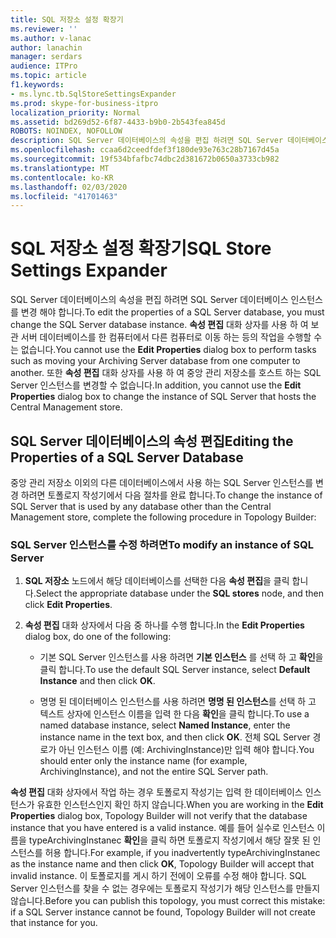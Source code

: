 ```yaml
---
title: SQL 저장소 설정 확장기
ms.reviewer: ''
ms.author: v-lanac
author: lanachin
manager: serdars
audience: ITPro
ms.topic: article
f1.keywords:
- ms.lync.tb.SqlStoreSettingsExpander
ms.prod: skype-for-business-itpro
localization_priority: Normal
ms.assetid: bd269d52-6f87-4433-b9b0-2b543fea845d
ROBOTS: NOINDEX, NOFOLLOW
description: SQL Server 데이터베이스의 속성을 편집 하려면 SQL Server 데이터베이스 인스턴스를 변경 해야 합니다. 속성 편집 대화 상자를 사용 하 여 보관 서버 데이터베이스를 한 컴퓨터에서 다른 컴퓨터로 이동 하는 등의 작업을 수행할 수는 없습니다. 또한 속성 편집 대화 상자를 사용 하 여 중앙 관리 저장소를 호스트 하는 SQL Server 인스턴스를 변경할 수 없습니다.
ms.openlocfilehash: ccaa6d2ceedfdef3f180de93e763c28b7167d45a
ms.sourcegitcommit: 19f534bfafbc74dbc2d381672b0650a3733cb982
ms.translationtype: MT
ms.contentlocale: ko-KR
ms.lasthandoff: 02/03/2020
ms.locfileid: "41701463"
---
```

# <a name="sql-store-settings-expander"></a><span data-ttu-id="6aad7-105">SQL 저장소 설정 확장기</span><span class="sxs-lookup"><span data-stu-id="6aad7-105">SQL Store Settings Expander</span></span>
 
<span data-ttu-id="6aad7-106">SQL Server 데이터베이스의 속성을 편집 하려면 SQL Server 데이터베이스 인스턴스를 변경 해야 합니다.</span><span class="sxs-lookup"><span data-stu-id="6aad7-106">To edit the properties of a SQL Server database, you must change the SQL Server database instance.</span></span> <span data-ttu-id="6aad7-107">**속성 편집** 대화 상자를 사용 하 여 보관 서버 데이터베이스를 한 컴퓨터에서 다른 컴퓨터로 이동 하는 등의 작업을 수행할 수는 없습니다.</span><span class="sxs-lookup"><span data-stu-id="6aad7-107">You cannot use the **Edit Properties** dialog box to perform tasks such as moving your Archiving Server database from one computer to another.</span></span> <span data-ttu-id="6aad7-108">또한 **속성 편집** 대화 상자를 사용 하 여 중앙 관리 저장소를 호스트 하는 SQL Server 인스턴스를 변경할 수 없습니다.</span><span class="sxs-lookup"><span data-stu-id="6aad7-108">In addition, you cannot use the **Edit Properties** dialog box to change the instance of SQL Server that hosts the Central Management store.</span></span>
  
## <a name="editing-the-properties-of-a-sql-server-database"></a><span data-ttu-id="6aad7-109">SQL Server 데이터베이스의 속성 편집</span><span class="sxs-lookup"><span data-stu-id="6aad7-109">Editing the Properties of a SQL Server Database</span></span>

<span data-ttu-id="6aad7-110">중앙 관리 저장소 이외의 다른 데이터베이스에서 사용 하는 SQL Server 인스턴스를 변경 하려면 토폴로지 작성기에서 다음 절차를 완료 합니다.</span><span class="sxs-lookup"><span data-stu-id="6aad7-110">To change the instance of SQL Server that is used by any database other than the Central Management store, complete the following procedure in Topology Builder:</span></span>
  
### <a name="to-modify-an-instance-of-sql-server"></a><span data-ttu-id="6aad7-111">SQL Server 인스턴스를 수정 하려면</span><span class="sxs-lookup"><span data-stu-id="6aad7-111">To modify an instance of SQL Server</span></span>

1. <span data-ttu-id="6aad7-112">**SQL 저장소** 노드에서 해당 데이터베이스를 선택한 다음 **속성 편집**을 클릭 합니다.</span><span class="sxs-lookup"><span data-stu-id="6aad7-112">Select the appropriate database under the **SQL stores** node, and then click **Edit Properties**.</span></span>
    
2. <span data-ttu-id="6aad7-113">**속성 편집** 대화 상자에서 다음 중 하나를 수행 합니다.</span><span class="sxs-lookup"><span data-stu-id="6aad7-113">In the **Edit Properties** dialog box, do one of the following:</span></span>
    
   - <span data-ttu-id="6aad7-114">기본 SQL Server 인스턴스를 사용 하려면 **기본 인스턴스** 를 선택 하 고 **확인**을 클릭 합니다.</span><span class="sxs-lookup"><span data-stu-id="6aad7-114">To use the default SQL Server instance, select **Default Instance** and then click **OK**.</span></span>
    
   - <span data-ttu-id="6aad7-115">명명 된 데이터베이스 인스턴스를 사용 하려면 **명명 된 인스턴스**를 선택 하 고 텍스트 상자에 인스턴스 이름을 입력 한 다음 **확인**을 클릭 합니다.</span><span class="sxs-lookup"><span data-stu-id="6aad7-115">To use a named database instance, select **Named Instance**, enter the instance name in the text box, and then click **OK**.</span></span> <span data-ttu-id="6aad7-116">전체 SQL Server 경로가 아닌 인스턴스 이름 (예: ArchivingInstance)만 입력 해야 합니다.</span><span class="sxs-lookup"><span data-stu-id="6aad7-116">You should enter only the instance name (for example, ArchivingInstance), and not the entire SQL Server path.</span></span>
    
<span data-ttu-id="6aad7-117">**속성 편집** 대화 상자에서 작업 하는 경우 토폴로지 작성기는 입력 한 데이터베이스 인스턴스가 유효한 인스턴스인지 확인 하지 않습니다.</span><span class="sxs-lookup"><span data-stu-id="6aad7-117">When you are working in the **Edit Properties** dialog box, Topology Builder will not verify that the database instance that you have entered is a valid instance.</span></span> <span data-ttu-id="6aad7-118">예를 들어 실수로 인스턴스 이름을 typeArchivingInstanec **확인**을 클릭 하면 토폴로지 작성기에서 해당 잘못 된 인스턴스를 허용 합니다.</span><span class="sxs-lookup"><span data-stu-id="6aad7-118">For example, if you inadvertently typeArchivingInstanec as the instance name and then click **OK**, Topology Builder will accept that invalid instance.</span></span> <span data-ttu-id="6aad7-119">이 토폴로지를 게시 하기 전에이 오류를 수정 해야 합니다. SQL Server 인스턴스를 찾을 수 없는 경우에는 토폴로지 작성기가 해당 인스턴스를 만들지 않습니다.</span><span class="sxs-lookup"><span data-stu-id="6aad7-119">Before you can publish this topology, you must correct this mistake: if a SQL Server instance cannot be found, Topology Builder will not create that instance for you.</span></span>
  

